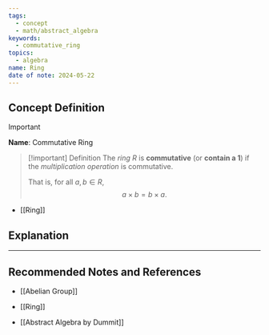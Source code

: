 ```yaml
---
tags:
  - concept
  - math/abstract_algebra
keywords:
  - commutative_ring
topics:
  - algebra
name: Ring
date of note: 2024-05-22
---
```


## Concept Definition

>[!important]
>**Name**: Commutative Ring

>[!important] Definition
>The *ring* $R$ is **commutative** (or **contain a $1$**) if the *multiplication operation* is commutative. 
>
>That is, for all $a, b \in R$,
>$$
>a \times b = b \times a.
>$$

- [[Ring]]


## Explanation





-----------
##  Recommended Notes and References

- [[Abelian Group]]

- [[Ring]]

- [[Abstract Algebra by Dummit]]